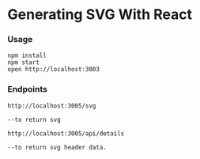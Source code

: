 Generating SVG With React
=====================


### Usage

```
npm install
npm start
open http://localhost:3003
```

### Endpoints

```
http://localhost:3005/svg

--to return svg

http://localhost:3005/api/details

--to return svg header data.

